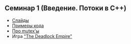 ## Семинар 1 (Введение. Потоки в C++)

* [Слайды](https://dbeliakov.github.io/mipt-algo-2016/01/#/)
* [Примеры кода](examples)
* [Про mutex'ы](https://github.com/rlipovsky/concurrency-notes/wiki/mutual-exclusion)
* Игра ["The Deadlock Empire"](http://deadlockempire.github.io)
